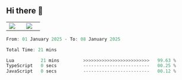 ## Hi there 👋

<p align="center">
  <table align="center">
  <tr border="none">
  <td width="35%" align="center">
    <img  align="center"  src="http://github-profile-summary-cards.vercel.app/api/cards/stats?username=ricepunk&theme=github_dark" />
  </td>
    
  <td width="65%" align="center">
    <img  align="center"  src="http://github-profile-summary-cards.vercel.app/api/cards/profile-details?username=ricepunk&theme=github_dark" />
  </td>
  </tr>
  </table>
</p>

<!--START_SECTION:waka-->

```typescript
From: 01 January 2025 - To: 08 January 2025

Total Time: 21 mins

Lua          21 mins         >>>>>>>>>>>>>>>>>>>>>>>>>   99.63 %
TypeScript   0 secs          -------------------------   00.25 %
JavaScript   0 secs          -------------------------   00.12 %
```

<!--END_SECTION:waka-->
